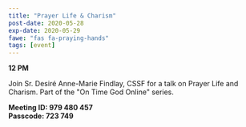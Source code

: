 ```yaml
---
title: "Prayer Life & Charism"
post-date: 2020-05-28
exp-date: 2020-05-29
fawe: "fas fa-praying-hands"
tags: [event]
---
```

**12 PM**

Join Sr. Desiré Anne-Marie Findlay, CSSF for a talk on Prayer Life and Charism. Part of the "On Time God Online" series.

**Meeting ID: 979 480 457**
<br>
**Passcode: 723 749**